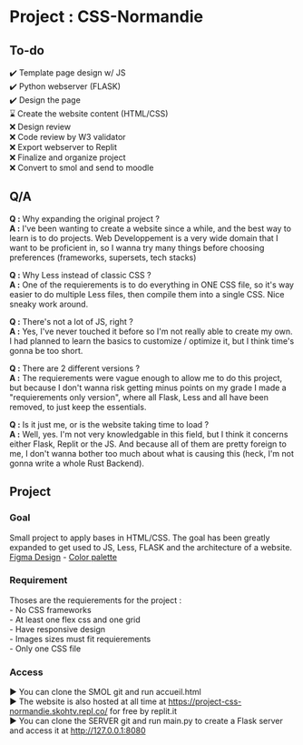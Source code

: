 # Project : CSS-Normandie


## To-do
✔️ Template page design w/ JS<br/>
✔️ Python webserver (FLASK)<br/>
✔️ Design the page<br/>
⌛ Create the website content (HTML/CSS)<br/>
❌ Design review<br/>
❌ Code review by W3 validator<br/>
❌ Export webserver to Replit<br/>
❌ Finalize and organize project<br/>
❌ Convert to smol and send to moodle<br/>


## Q/A
__Q :__ Why expanding the original project ?<br/>
__A :__ I've been wanting to create a website since a while, and the best way to learn is to do projects. Web Developpement is a very wide domain that I want to be proficient in, so I wanna try many things before choosing preferences (frameworks, supersets, tech stacks)<br/>

__Q :__ Why Less instead of classic CSS ?<br/>
__A :__ One of the requierements is to do everything in ONE CSS file, so it's way easier to do multiple Less files, then compile them into a single CSS. Nice sneaky work around.<br/>

__Q :__ There's not a lot of JS, right ?<br/>
__A :__ Yes, I've never touched it before so I'm not really able to create my own. I had planned to learn the basics to customize / optimize it, but I think time's gonna be too short.<br/>

__Q :__ There are 2 different versions ?<br/>
__A :__ The requierements were vague enough to allow me to do this project, but because I don't wanna risk getting minus points on my grade I made a "requierements only version", where all Flask, Less and all have been removed, to just keep the essentials.<br/>

__Q :__ Is it just me, or is the website taking time to load ?<br/>
__A :__ Well, yes. I'm not very knowledgable in this field, but I think it concerns either Flask, Replit or the JS. And because all of them are pretty foreign to me, I don't wanna bother too much about what is causing this (heck, I'm not gonna write a whole Rust Backend).<br/>


## Project

### Goal
Small project to apply bases in HTML/CSS. The goal has been greatly expanded to get used to JS, Less, FLASK and the architecture of a website.
[Figma Design](https://www.figma.com/file/0cB3RNgtH0aoNngx5zdrXc) - [Color palette](https://coolors.co/252525-4f4f4f-8d91c7-b0daf1-ddfcad)

### Requirement
Thoses are the requierements for the project :<br/>
\- No CSS frameworks<br/>
\- At least one flex css and one grid<br/>
\- Have responsive design<br/>
\- Images sizes must fit requierements<br/>
\- Only one CSS file<br/>

### Access
▶️ You can clone the SMOL git and run accueil.html<br/>
▶️ The website is also hosted at all time at https://project-css-normandie.skohtv.repl.co/ for free by replit.it<br/>
▶️ You can clone the SERVER git and run main.py to create a Flask server and access it at http://127.0.0.1:8080<br/>